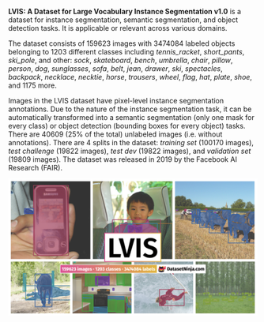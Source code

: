 **LVIS: A Dataset for Large Vocabulary Instance Segmentation v1.0** is a dataset for instance segmentation, semantic segmentation, and object detection tasks. It is applicable or relevant across various domains. 

The dataset consists of 159623 images with 3474084 labeled objects belonging to 1203 different classes including *tennis_racket*, *short_pants*, *ski_pole*, and other: *sock*, *skateboard*, *bench*, *umbrella*, *chair*, *pillow*, *person*, *dog*, *sunglasses*, *sofa*, *belt*, *jean*, *drawer*, *ski*, *spectacles*, *backpack*, *necklace*, *necktie*, *horse*, *trousers*, *wheel*, *flag*, *hat*, *plate*, *shoe*, and 1175 more.

Images in the LVIS dataset have pixel-level instance segmentation annotations. Due to the nature of the instance segmentation task, it can be automatically transformed into a semantic segmentation (only one mask for every class) or object detection (bounding boxes for every object) tasks. There are 40609 (25% of the total) unlabeled images (i.e. without annotations). There are 4 splits in the dataset: *training set* (100170 images), *test challenge* (19822 images), *test dev* (19822 images), and *validation set* (19809 images). The dataset was released in 2019 by the Facebook AI Research (FAIR).

<img src="https://github.com/dataset-ninja/lvis/raw/main/visualizations/poster.png">
